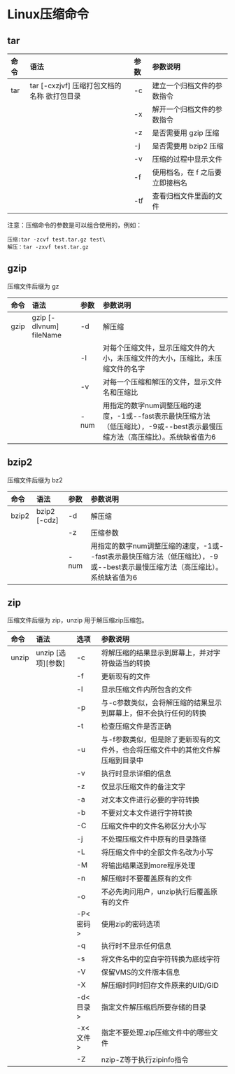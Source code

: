 # Linux压缩命令

## tar

|命令	|语法	|参数	|参数说明|
|:------|:------|:------|:-----|
|tar	|tar [-cxzjvf] 压缩打包文档的名称 欲打包目录	|-c|建立一个归档文件的参数指令|
||| -x   | 解开一个归档文件的参数指令      |
||| -z   | 是否需要用 gzip 压缩            |
||| -j   | 是否需要用 bzip2 压缩           |
||| -v   | 压缩的过程中显示文件            |
||| -f   | 使用档名，在 f 之后要立即接档名 |
||| -tf  | 查看归档文件里面的文件          |

注意：压缩命令的参数是可以组合使用的，例如：

```
压缩:tar -zcvf test.tar.gz test\
解压：tar -zxvf test.tar.gz
```

##  gzip

压缩文件后缀为 gz

| 命令 | 语法                    | 参数 | 参数说明                                                     |
| :--- | :---------------------- | :--- | :----------------------------------------------------------- |
| gzip | gzip [-dlvnum] fileName | -d   | 解压缩                                                       |
|      |                         | -l   | 对每个压缩文件，显示压缩文件的大小，未压缩文件的大小，压缩比，未压缩文件的名字 |
|      |                         | -v   | 对每一个压缩和解压的文件，显示文件名和压缩比                 |
|      |                         | -num | 用指定的数字num调整压缩的速度，-1或--fast表示最快压缩方法（低压缩比），-9或--best表示最慢压缩方法（高压缩比）。系统缺省值为6 |



## bzip2

压缩文件后缀为 bz2

| 命令  | 语法         | 参数 | 参数说明                                                     |
| :---- | :----------- | :--- | :----------------------------------------------------------- |
| bzip2 | bzip2 [-cdz] | -d   | 解压缩                                                       |
|       |              | -z   | 压缩参数                                                     |
|       |              | -num | 用指定的数字num调整压缩的速度，-1或--fast表示最快压缩方法（低压缩比），-9或--best表示最慢压缩方法（高压缩比）。系统缺省值为6 |

## zip

压缩文件后缀为 zip，unzip 用于解压缩zip压缩包。

| 命令  | 语法         | 选项 | 参数说明                                                     |
| :---- | :----------- | :--- | :----------------------------------------------------------- |
| unzip | unzip [选项][参数] | -c   | 将解压缩的结果显示到屏幕上，并对字符做适当的转换                |
|  |  | -f | 更新现有的文件 |
|  |  | -l | 显示压缩文件内所包含的文件 |
|  |  | -p | 与-c参数类似，会将解压缩的结果显示到屏幕上，但不会执行任何的转换 |
|  |  | -t | 检查压缩文件是否正确 |
|  |  | -u | 与-f参数类似，但是除了更新现有的文件外，也会将压缩文件中的其他文件解压缩到目录中 |
|  |  | -v | 执行时显示详细的信息 |
|  |  | -z | 仅显示压缩文件的备注文字 |
|  |  | -a | 对文本文件进行必要的字符转换 |
|  |  | -b | 不要对文本文件进行字符转换 |
|  |  | -C | 压缩文件中的文件名称区分大小写 |
|  |  | -j | 不处理压缩文件中原有的目录路径 |
|  |  | -L | 将压缩文件中的全部文件名改为小写 |
|  |  | -M | 将输出结果送到more程序处理 |
|  |  | -n | 解压缩时不要覆盖原有的文件 |
|  |  | -o | 不必先询问用户，unzip执行后覆盖原有的文件 |
|  |  | -P<密码> | 使用zip的密码选项 |
|  |  | -q | 执行时不显示任何信息 |
|  |  | -s | 将文件名中的空白字符转换为底线字符 |
|  |  | -V | 保留VMS的文件版本信息 |
|  |  | -X | 解压缩时同时回存文件原来的UID/GID |
|  |  | -d<目录> | 指定文件解压缩后所要存储的目录 |
|  |  | -x<文件> | 指定不要处理.zip压缩文件中的哪些文件 |
|  |  | -Z | nzip-Z等于执行zipinfo指令 |
